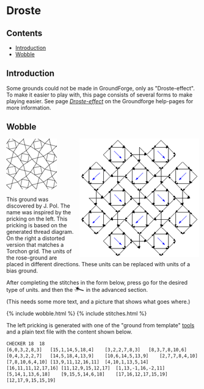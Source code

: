 # Droste

## Contents
* [Introduction](#introduction)
* [Wobble](#wobble)

## Introduction
Some grounds could not be made in GroundForge, only as "Droste-effect". To make it easier to play with, this page consists of several forms to make playing easier. See page [_Droste-effect_][pg-droste] on the Groundforge help-pages for more information.

[pg-droste]: https://d-bl.github.io/GroundForge/help/Droste-effect


## Wobble

<img src="../images/wobble.png" style="float: right; margin-left:1em"/>

![](../images/wobble2.png)

This ground was discovered by J. Pol. 
The name was inspired by the pricking on the left.
This pricking is based on the generated thread diagram.
On the right a distorted version that matches a Torchon grid. 
The units of the rose-ground are placed in different directions.
These units can be replaced with units of a bias ground.

After completing the stitches in the form below,
press <span class="elem">go</span> for the desired type of units.
and then the ![](../images/wand.png) in the advanced section.

(This needs some more text, and a picture that shows what goes where.)

{% include wobble.html %}
{% include stitches.html %}

The left pricking is generated with one of the 
"ground from template" [tools](https://d-bl.github.io/inkscape-bobbinlace/Ground-from-Template)
and a plain text file with the content shown below.

```
CHECKER	18	18
[6,0,3,2,8,3]	[15,1,14,5,18,4]	[3,2,2,7,8,3]	[8,3,7,8,10,6]	[0,4,3,2,2,7]	[14,5,18,4,13,9]	[10,6,14,5,13,9]	[2,7,7,8,4,10]	[7,8,10,6,4,10]	[13,9,11,12,16,11]	[4,10,1,13,5,14]	[16,11,11,12,17,16]	[11,12,9,15,12,17]	[1,13,-1,16,-2,11]	[5,14,1,13,6,18]	[9,15,5,14,6,18]	[17,16,12,17,15,19]	[12,17,9,15,15,19]
```
